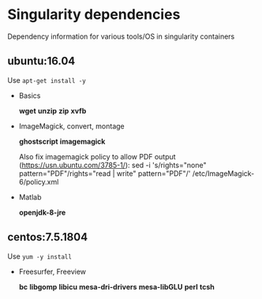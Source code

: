 # Singularity dependencies
Dependency information for various tools/OS in singularity containers

## ubuntu:16.04

Use `apt-get install -y`

* Basics

  __wget__ __unzip__ __zip__ __xvfb__

* ImageMagick, convert, montage

  __ghostscript__ __imagemagick__

  Also fix imagemagick policy to allow PDF output (https://usn.ubuntu.com/3785-1/):
    sed -i 's/rights="none" pattern="PDF"/rights="read | write" pattern="PDF"/' /etc/ImageMagick-6/policy.xml

* Matlab

  __openjdk-8-jre__


## centos:7.5.1804

Use `yum -y install`

* Freesurfer, Freeview

  __bc__ __libgomp__ __libicu__ __mesa-dri-drivers__ __mesa-libGLU__ __perl__ __tcsh__

